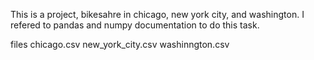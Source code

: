 This is a project, bikesahre in chicago, new york city, and washington.
I refered to pandas and numpy documentation to do this task.

files
chicago.csv
new_york_city.csv
washinngton.csv